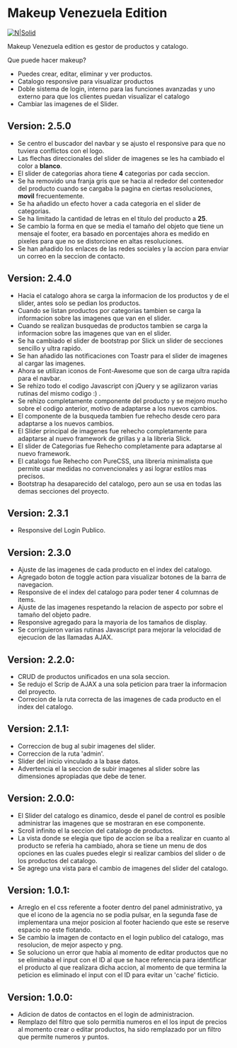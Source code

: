 # Makeup Venezuela Edition

[![N|Solid](https://makeupvzlaedition.com.ve/image/logo.png)](https://nodesource.com/products/nsolid)

Makeup Venezuela edition es gestor de productos y catalogo.

Que puede hacer makeup?

   - Puedes crear, editar, eliminar y ver productos.
   - Catalogo responsive para visualizar productos
   - Doble sistema de login, interno para las funciones avanzadas y uno externo para que los clientes puedan visualizar el catalogo
   - Cambiar las imagenes de el Slider.

## Version: 2.5.0
  - Se centro el buscador del navbar y se ajusto el responsive para que no tuviera conflictos con el logo.
  - Las flechas direccionales del slider de imagenes se les ha cambiado el color a **blanco**.
  - El slider de categorias ahora tiene **4** categorias por cada seccion.
  - Se ha removido una franja gris que se hacia al rededor del contenedor del producto cuando se cargaba la pagina en ciertas resoluciones, **movil** frecuentemente.
  - Se ha añadido un efecto hover a cada categoria en el slider de categorias.
  - Se ha limitado la cantidad de letras en el titulo del producto a **25**.
  - Se cambio la forma en que se media el tamaño del objeto que tiene un mensaje el footer, era basado en porcentajes ahora es medido en pixeles para que no se distorcione en altas resoluciones.
  - Se han añadido los enlaces de las redes sociales y la accion para enviar un correo en la seccion de contacto.

## Version: 2.4.0
  - Hacia el catalogo ahora se carga la informacion de los productos y de el slider, antes solo se pedian los productos.
  - Cuando se listan productos por categorias tambien se carga la informacion sobre las imagenes que van en el slider.
  - Cuando se realizan busquedas de productos tambien se carga la informacion sobre las imagenes que van en el slider.
  - Se ha cambiado el slider de bootstrap por Slick un slider de secciones sencillo y ultra rapido.
  - Se han añadido las notificaciones con Toastr para el slider de imagenes al cargar las imagenes.
  - Ahora se utilizan iconos de Font-Awesome que son de carga ultra rapida para el navbar.
  - Se rehizo todo el codigo Javascript con jQuery y se agilizaron varias rutinas del mismo codigo :) .
  - Se rehizo completamente componente del producto y se mejoro mucho sobre el codigo anterior, motivo de adaptarse a los nuevos cambios.
  - El componente de la busqueda tambien fue rehecho desde cero para adaptarse a los nuevos cambios.
  - El Slider principal de imagenes fue rehecho completamente para adaptarse al nuevo framework de grillas y a la libreria Slick.
  - El slider de Categorias fue Rehecho completamente para adaptarse al nuevo framework.
  - El catalogo fue Rehecho con PureCSS, una libreria minimalista que permite usar medidas no convencionales y asi lograr estilos mas precisos.
  - Bootstrap ha desaparecido del catalogo, pero aun se usa en todas las demas secciones del proyecto.

## Version: 2.3.1
  - Responsive del Login Publico.

## Version: 2.3.0

   - Ajuste de las imagenes de cada producto en el index del catalogo.
   - Agregado boton de toggle action para visualizar botones de la barra de navegacion.
   - Responsive de el index del catalogo para poder tener 4 columnas de items.
   - Ajuste de las imagenes respetando la relacion de aspecto por sobre el tamaño del objeto padre.
   - Responsive agregado para la mayoria de los tamaños de display.
   - Se corriguieron varias rutinas Javascript para mejorar la velocidad de ejecucion de las llamadas AJAX.

## Version: 2.2.0:

   - CRUD de productos unificados en una sola seccion.
   - Se redujo el Scrip de AJAX a una sola peticion para traer la informacion del proyecto.
   - Correcion de la ruta correcta de las imagenes de cada producto en el index del catalogo.
## Version: 2.1.1:

   - Correccion de bug al subir imagenes del slider.
   - Correccion de la ruta 'admin'.
   - Slider del inicio vinculado a la base datos.
   - Advertencia el la seccion de subir imagenes al slider sobre las dimensiones apropiadas que debe de tener.

## Version: 2.0.0:

   - El Slider del catalogo es dinamico, desde el panel de control es posible administrar las imagenes que se mostraran en ese componente.
   - Scroll infinito el la seccion del catalogo de productos.
   - La vista donde se elegia que tipo de accion se iba a realizar en cuanto al producto se referia ha cambiado, ahora se tiene un menu de dos opciones en las cuales puedes elegir si realizar cambios del slider o de los productos del catalogo.
   - Se agrego una vista para el cambio de imagenes del slider del catalogo.

## Version: 1.0.1:

   - Arreglo en el css referente a footer dentro del panel administrativo, ya que el icono de la agencia no se podia pulsar, en la segunda fase de implementara una mejor posicion al footer haciendo que este se reserve espacio no este flotando.
   - Se cambio la imagen de contacto en el login publico del catalogo, mas resolucion, de mejor aspecto y png.
   - Se soluciono un error que habia al momento de editar productos que no se eliminaba el input con el ID al que se hace referencia para identificar el producto al que realizara dicha accion, al momento de que termina la peticion es eliminado el input con el ID para evitar un 'cache' ficticio.

## Version: 1.0.0:

   - Adicion de datos de contactos en el login de administracion.
   - Remplazo del filtro que solo permitia numeros en el los input de precios al momento crear o editar productos, ha sido remplazado por un filtro que permite numeros y puntos.